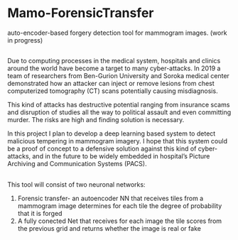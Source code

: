 # Mamo-ForensicTransfer
auto-encoder-based forgery detection tool for mammogram images.
(work in progress)
##
Due to computing processes in the medical system, hospitals and clinics around the world have become a target to many cyber-attacks. In 2019 a team of researchers from Ben-Gurion University and Soroka medical center demonstrated how an attacker can inject or remove lesions from chest computerized tomography (CT) scans potentially causing misdiagnosis.

This kind of attacks has destructive potential ranging from insurance scams and disruption of studies all the way to political assault and even committing murder. The risks are high and finding solution is necessary.

In this project I plan to develop a deep learning based system to detect malicious tempering in mammogram imagery. I hope that this system could be a proof of concept to a defensive solution against this kind of cyber-attacks, and in the future to be widely embedded in hospital’s Picture Archiving and Communication Systems (PACS).
##
This tool will consist of two neuronal networks:
1. Forensic transfer- an autoencoder NN that receives tiles from a mammogram image determines for each tile the degree of probability that it is forged
2. A fully conected Net that receives for each image the tile scores from the previous grid and returns whether the image is real or fake
